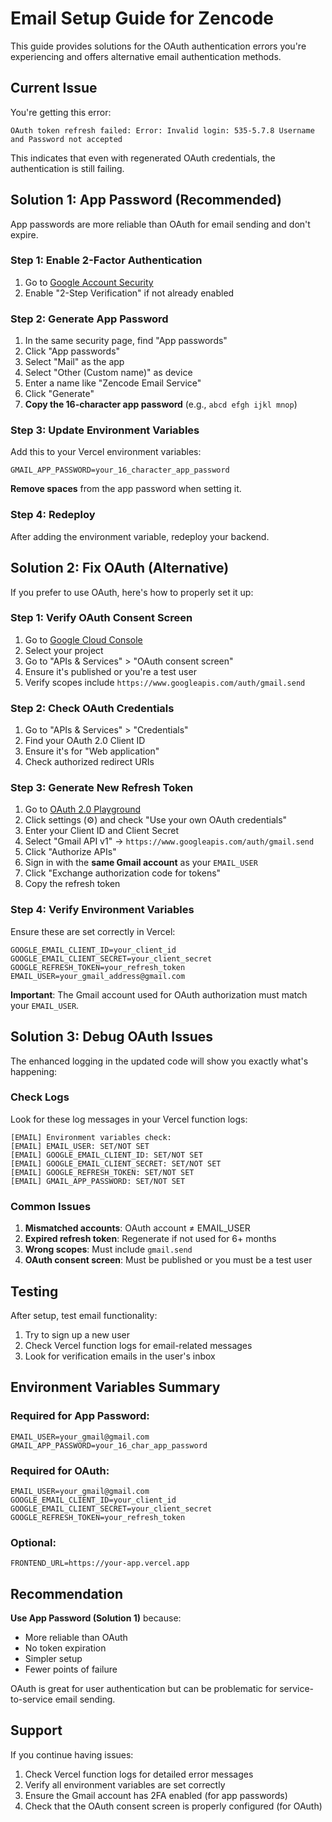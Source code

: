# Email Setup Guide for Zencode

This guide provides solutions for the OAuth authentication errors you're experiencing and offers alternative email authentication methods.

## Current Issue

You're getting this error:

```
OAuth token refresh failed: Error: Invalid login: 535-5.7.8 Username and Password not accepted
```

This indicates that even with regenerated OAuth credentials, the authentication is still failing.

## Solution 1: App Password (Recommended)

App passwords are more reliable than OAuth for email sending and don't expire.

### Step 1: Enable 2-Factor Authentication

1. Go to [Google Account Security](https://myaccount.google.com/security)
2. Enable "2-Step Verification" if not already enabled

### Step 2: Generate App Password

1. In the same security page, find "App passwords"
2. Click "App passwords"
3. Select "Mail" as the app
4. Select "Other (Custom name)" as device
5. Enter a name like "Zencode Email Service"
6. Click "Generate"
7. **Copy the 16-character app password** (e.g., `abcd efgh ijkl mnop`)

### Step 3: Update Environment Variables

Add this to your Vercel environment variables:

```
GMAIL_APP_PASSWORD=your_16_character_app_password
```

**Remove spaces** from the app password when setting it.

### Step 4: Redeploy

After adding the environment variable, redeploy your backend.

## Solution 2: Fix OAuth (Alternative)

If you prefer to use OAuth, here's how to properly set it up:

### Step 1: Verify OAuth Consent Screen

1. Go to [Google Cloud Console](https://console.cloud.google.com/)
2. Select your project
3. Go to "APIs & Services" > "OAuth consent screen"
4. Ensure it's published or you're a test user
5. Verify scopes include `https://www.googleapis.com/auth/gmail.send`

### Step 2: Check OAuth Credentials

1. Go to "APIs & Services" > "Credentials"
2. Find your OAuth 2.0 Client ID
3. Ensure it's for "Web application"
4. Check authorized redirect URIs

### Step 3: Generate New Refresh Token

1. Go to [OAuth 2.0 Playground](https://developers.google.com/oauthplayground/)
2. Click settings (⚙️) and check "Use your own OAuth credentials"
3. Enter your Client ID and Client Secret
4. Select "Gmail API v1" → `https://www.googleapis.com/auth/gmail.send`
5. Click "Authorize APIs"
6. Sign in with the **same Gmail account** as your `EMAIL_USER`
7. Click "Exchange authorization code for tokens"
8. Copy the refresh token

### Step 4: Verify Environment Variables

Ensure these are set correctly in Vercel:

```
GOOGLE_EMAIL_CLIENT_ID=your_client_id
GOOGLE_EMAIL_CLIENT_SECRET=your_client_secret
GOOGLE_REFRESH_TOKEN=your_refresh_token
EMAIL_USER=your_gmail_address@gmail.com
```

**Important**: The Gmail account used for OAuth authorization must match your `EMAIL_USER`.

## Solution 3: Debug OAuth Issues

The enhanced logging in the updated code will show you exactly what's happening:

### Check Logs

Look for these log messages in your Vercel function logs:

```
[EMAIL] Environment variables check:
[EMAIL] EMAIL_USER: SET/NOT SET
[EMAIL] GOOGLE_EMAIL_CLIENT_ID: SET/NOT SET
[EMAIL] GOOGLE_EMAIL_CLIENT_SECRET: SET/NOT SET
[EMAIL] GOOGLE_REFRESH_TOKEN: SET/NOT SET
[EMAIL] GMAIL_APP_PASSWORD: SET/NOT SET
```

### Common Issues

1. **Mismatched accounts**: OAuth account ≠ EMAIL_USER
2. **Expired refresh token**: Regenerate if not used for 6+ months
3. **Wrong scopes**: Must include `gmail.send`
4. **OAuth consent screen**: Must be published or you must be a test user

## Testing

After setup, test email functionality:

1. Try to sign up a new user
2. Check Vercel function logs for email-related messages
3. Look for verification emails in the user's inbox

## Environment Variables Summary

### Required for App Password:

```
EMAIL_USER=your_gmail@gmail.com
GMAIL_APP_PASSWORD=your_16_char_app_password
```

### Required for OAuth:

```
EMAIL_USER=your_gmail@gmail.com
GOOGLE_EMAIL_CLIENT_ID=your_client_id
GOOGLE_EMAIL_CLIENT_SECRET=your_client_secret
GOOGLE_REFRESH_TOKEN=your_refresh_token
```

### Optional:

```
FRONTEND_URL=https://your-app.vercel.app
```

## Recommendation

**Use App Password (Solution 1)** because:

- More reliable than OAuth
- No token expiration
- Simpler setup
- Fewer points of failure

OAuth is great for user authentication but can be problematic for service-to-service email sending.

## Support

If you continue having issues:

1. Check Vercel function logs for detailed error messages
2. Verify all environment variables are set correctly
3. Ensure the Gmail account has 2FA enabled (for app passwords)
4. Check that the OAuth consent screen is properly configured (for OAuth)

